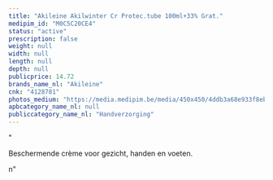 ```yaml
---
title: "Akileine Akilwinter Cr Protec.tube 100ml+33% Grat."
medipim_id: "M0C5C20CE4"
status: "active"
prescription: false
weight: null
width: null
length: null
depth: null
publicprice: 14.72
brands_name_nl: "Akileine"
cnk: "4128781"
photos_medium: "https://media.medipim.be/media/450x450/4ddb3a68e933f8ebf9788c782aa5996d.jpg"
apbcategory_name_nl: null
publiccategory_name_nl: "Handverzorging"
---
```

"<p>Beschermende crème voor gezicht, handen en voeten.</p>n"
